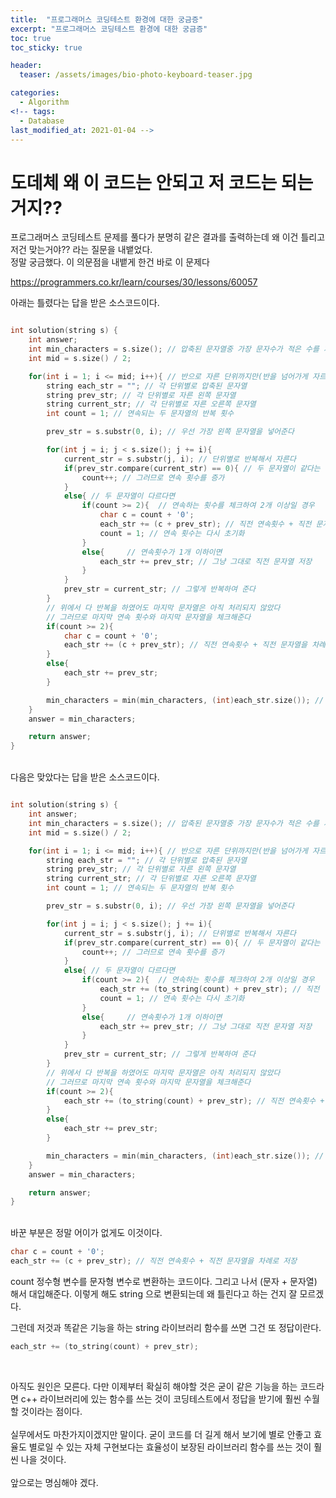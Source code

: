 ```yaml
---
title:  "프로그래머스 코딩테스트 환경에 대한 궁금증"
excerpt: "프로그래머스 코딩테스트 환경에 대한 궁금증"
toc: true
toc_sticky: true

header:
  teaser: /assets/images/bio-photo-keyboard-teaser.jpg

categories:
  - Algorithm
<!-- tags:
  - Database 
last_modified_at: 2021-01-04 -->
---
```

# 도데체 왜 이 코드는 안되고 저 코드는 되는거지??

프로그래머스 코딩테스트 문제를 풀다가 분명히 같은 결과를 출력하는데 왜 이건 틀리고 저건 맞는거야?? 라는 질문을 내뱉었다.<br>
정말 궁금했다. 이 의문점을 내뱉게 한건 바로 이 문제다

https://programmers.co.kr/learn/courses/30/lessons/60057

아래는 틀렸다는 답을 받은 소스코드이다.
<br>
```c++

int solution(string s) {
    int answer;
    int min_characters = s.size(); // 압축된 문자열중 가장 문자수가 적은 수를 저장
    int mid = s.size() / 2; 

    for(int i = 1; i <= mid; i++){ // 반으로 자른 단위까지만(반을 넘어가게 자르는 경우는 없다)
        string each_str = ""; // 각 단위별로 압축된 문자열
        string prev_str; // 각 단위별로 자른 왼쪽 문자열
        string current_str; // 각 단위별로 자른 오른쪽 문자열
        int count = 1; // 연속되는 두 문자열의 반복 횟수

        prev_str = s.substr(0, i); // 우선 가장 왼쪽 문자열을 넣어준다

        for(int j = i; j < s.size(); j += i){  
            current_str = s.substr(j, i); // 단위별로 반복해서 자른다
            if(prev_str.compare(current_str) == 0){ // 두 문자열이 같다는 것은 연속한다는 것을 의미한다
                count++; // 그러므로 연속 횟수를 증가
            }
            else{ // 두 문자열이 다르다면
                if(count >= 2){  // 연속하는 횟수를 체크하여 2개 이상일 경우
                    char c = count + '0';
                    each_str += (c + prev_str); // 직전 연속횟수 + 직전 문자열을 차례로 저장
                    count = 1; // 연속 횟수는 다시 초기화
                }
                else{     // 연속횟수가 1개 이하이면
                    each_str += prev_str; // 그냥 그대로 직전 문자열 저장
                }
            }
            prev_str = current_str; // 그렇게 반복하여 준다
        }
        // 위에서 다 반복을 하였어도 마지막 문자열은 아직 처리되지 않았다
        // 그러므로 마지막 연속 횟수와 마지막 문자열을 체크해준다
        if(count >= 2){ 
            char c = count + '0';
            each_str += (c + prev_str); // 직전 연속횟수 + 직전 문자열을 차례로 저장
        }
        else{
            each_str += prev_str;
        }

        min_characters = min(min_characters, (int)each_str.size()); // 압축된 문자열의 사이즈중 가장 작은 사이즈를 저장해준다
    }
    answer = min_characters;

    return answer;
}
```

<br>
다음은 맞았다는 답을 받은 소스코드이다.
<br>


```c++

int solution(string s) {
    int answer;
    int min_characters = s.size(); // 압축된 문자열중 가장 문자수가 적은 수를 저장
    int mid = s.size() / 2; 

    for(int i = 1; i <= mid; i++){ // 반으로 자른 단위까지만(반을 넘어가게 자르는 경우는 없다)
        string each_str = ""; // 각 단위별로 압축된 문자열
        string prev_str; // 각 단위별로 자른 왼쪽 문자열
        string current_str; // 각 단위별로 자른 오른쪽 문자열
        int count = 1; // 연속되는 두 문자열의 반복 횟수

        prev_str = s.substr(0, i); // 우선 가장 왼쪽 문자열을 넣어준다

        for(int j = i; j < s.size(); j += i){  
            current_str = s.substr(j, i); // 단위별로 반복해서 자른다
            if(prev_str.compare(current_str) == 0){ // 두 문자열이 같다는 것은 연속한다는 것을 의미한다
                count++; // 그러므로 연속 횟수를 증가
            }
            else{ // 두 문자열이 다르다면
                if(count >= 2){  // 연속하는 횟수를 체크하여 2개 이상일 경우
                    each_str += (to_string(count) + prev_str); // 직전 연속횟수 + 직전 문자열을 차례로 저장
                    count = 1; // 연속 횟수는 다시 초기화
                }
                else{     // 연속횟수가 1개 이하이면
                    each_str += prev_str; // 그냥 그대로 직전 문자열 저장
                }
            }
            prev_str = current_str; // 그렇게 반복하여 준다
        }
        // 위에서 다 반복을 하였어도 마지막 문자열은 아직 처리되지 않았다
        // 그러므로 마지막 연속 횟수와 마지막 문자열을 체크해준다
        if(count >= 2){ 
            each_str += (to_string(count) + prev_str); // 직전 연속횟수 + 직전 문자열을 차례로 저장
        }
        else{
            each_str += prev_str;
        }

        min_characters = min(min_characters, (int)each_str.size()); // 압축된 문자열의 사이즈중 가장 작은 사이즈를 저장해준다
    }
    answer = min_characters;

    return answer;
}
```
<br>
바꾼 부분은 정말 어이가 없게도 이것이다.
<br>

```c++
char c = count + '0';
each_str += (c + prev_str); // 직전 연속횟수 + 직전 문자열을 차례로 저장
```

count 정수형 변수를 문자형 변수로 변환하는 코드이다. 그리고 나서 (문자 + 문자열) 해서 대입해준다. 이렇게 해도 string 으로 변환되는데 왜 틀린다고 하는 건지 잘 모르겠다.
<br>

그런데 저것과 똑같은 기능을 하는 string 라이브러리 함수를 쓰면 그건 또 정답이란다.
<br>
```c++
each_str += (to_string(count) + prev_str);
```
<br>

아직도 원인은 모른다. 다만 이제부터 확실히 해야할 것은 굳이 같은 기능을 하는 코드라면 c++ 라이브러리에 있는 함수를 쓰는 것이 코딩테스트에서 정답을 받기에 훨씬 수월할 것이라는 점이다.<br><br>
실무에서도 마찬가지이겠지만 말이다. 굳이 코드를 더 길게 해서 보기에 별로 안좋고 효율도 별로일 수 있는 자체 구현보다는 효율성이 보장된 라이브러리 함수를 쓰는 것이 훨씬 나을 것이다. <br><br>
앞으로는 명심해야 겠다.




